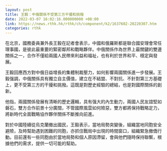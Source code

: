 ```yaml
---
layout: post
title: 王毅：中俄關係不受第三方干擾和挑撥
date: 2022-03-07 16:02:16.000000000 +08:00
link: https://news.rthk.hk/rthk/ch/component/k2/1637602-20220307.htm
categories: rthk
---
```


在北京，國務委員兼外長王毅在記者會表示，中國和俄羅斯都是聯合國安理會常任理事國，是彼此最重要的緊密鄰邦和戰略夥伴。中俄關係作為世界上最關鍵的雙邊關係之一，合作不僅給兩國人民帶來利益和福祉，也有利於世界和平、穩定與發展。

王毅回應西方對中俄日益增長的集體制裁壓力，如何影響兩國關係進一步發展。王毅强調，中俄關係具有獨立自主價值，建立在不結盟、不對抗、不針對第三方基礎上，更不受第三方的干擾和挑撥。這既是對歷史經驗的總結，也是對國際關係的創新。

他指，兩國關係發展有清晰的歷史邏輯，具有强大的內生動力，兩國人民友誼堅如磐石，雙方合作前景十分廣闊，不管國際風雲如何險惡，雙方都將保持戰略定力，將新時代全面戰略協作夥伴關係不斷推向前進。

對於中國陸續從烏克蘭撤出國民，王毅表示，當地局勢突變後，組織當地同胞安全避險，及時幫助遇到困難的同胞，亦抓住戰局中出現的時間窗口，組織緊急撤僑行動。目前還有一些同胞由於當地局勢和個人原因滯留，會與他們隨時保持聯繫，根據他們的需求，提供一切可能的幫助。
